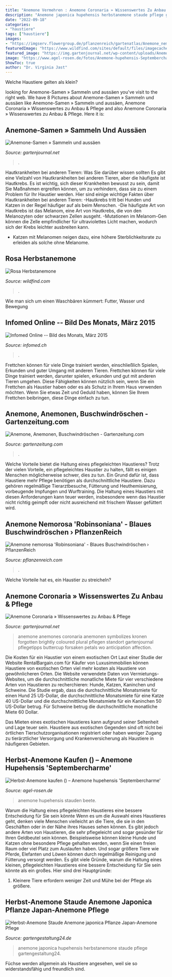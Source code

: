 ```yaml
---
title: "Anemone Vermehren : Anemone Coronaria » Wissenswertes Zu Anbau &amp; Pflege"
description: "Anemone japonica hupehensis herbstanemone staude pflege gartengestaltung24"
date: "2022-09-18"
categories:
- "haustiere"
tags: ["haustiere"]
images:
- "https://imgserv.flowergroup.de/pflanzenreich/gartenatlas/Anemone_nemorosa_Robinsoniana_Buschwindroeschen.jpg"
featuredImage: "https://www.wildfind.com/sites/default/files/imagecache/Vollansicht/03_pflanzenbilder/herbstanemone/wildfind_herbstanemone_p1090934.jpg"
featured_image: "https://img.gartenjournal.net/wp-content/uploads/Anemone-Pflege-1020x680.jpg"
image: "https://www.agel-rosen.de/fotos/Anemone-hupehensis-Septembercharme-Herbst-Anemone-81891.jpg?size=big&amp;width=1&amp;resize=500"
ShowToc: true
author: "Dr. Virginia Jast"
---
```



Welche Haustiere gelten als klein?

	

		
looking for Anemone-Samen » Sammeln und aussäen you've visit to the right web. We have 8 Pictures about Anemone-Samen » Sammeln und aussäen like Anemone-Samen » Sammeln und aussäen, Anemone Coronaria » Wissenswertes zu Anbau &amp; Pflege and also Anemone Coronaria » Wissenswertes zu Anbau &amp; Pflege. Here it is:
		
    
## Anemone-Samen » Sammeln Und Aussäen

<img loading=lazy src="http://www.gartenjournal.net/wp-content/uploads/Anemone-Samen.jpg" onerror="this.onerror=null;this.src='https://tse4.mm.bing.net/th?id=OIP.ghh6iuCNzzbd_qjhcqY_TwHaES&amp;pid=15.1';" alt="Anemone-Samen » Sammeln und aussäen">

_Source: gartenjournal.net_

>. 

	

Hautkrankheiten bei anderen Tieren: Was Sie darüber wissen sollten
Es gibt eine Vielzahl von Hautkrankheiten bei anderen Tieren, aber die häufigste ist Hautkrebs. Es ist wichtig, sich dieser Krankheiten bewusst zu sein, damit Sie Maßnahmen ergreifen können, um zu verhindern, dass sie zu einem Problem für Ihr Haustier werden. Hier sind einige wichtige Fakten über Hautkrankheiten bei anderen Tieren:
-Hautkrebs tritt bei Hunden und Katzen in der Regel häufiger auf als beim Menschen.
-Die häufigste Art von Hautkrebs ist das Melanom, eine Art von Hautkrebs, die von den Melanozyten oder schwarzen Zellen ausgeht.
-Mutationen im Melanom-Gen können die Zelle empfindlicher für ultraviolettes Licht machen, wodurch sich der Krebs leichter ausbreiten kann.
- Katzen mit Melanomen neigen dazu, eine höhere Sterblichkeitsrate zu erleiden als solche ohne Melanome.

    
## Rosa Herbstanemone

<img loading=lazy src="https://www.wildfind.com/sites/default/files/imagecache/Vollansicht/03_pflanzenbilder/herbstanemone/wildfind_herbstanemone_p1090934.jpg" onerror="this.onerror=null;this.src='https://tse1.mm.bing.net/th?id=OIP.80ZOoSsdxJONd2Wy6HhaqAHaFj&amp;pid=15.1';" alt="Rosa Herbstanemone">

_Source: wildfind.com_

>. 

	

Wie man sich um einen Waschbären kümmert: Futter, Wasser und Bewegung

    
## Infomed Online -- Bild Des Monats, März 2015

<img loading=lazy src="https://www.infomed.ch/images/pom/anemone_sylvestris.jpg" onerror="this.onerror=null;this.src='https://tse1.mm.bing.net/th?id=OIP.TMdRXVNmrp99mrgqMGannAHaFs&amp;pid=15.1';" alt="Infomed Online -- Bild des Monats, März 2015">

_Source: infomed.ch_

>. 

	

Frettchen können für viele Dinge trainiert werden, einschließlich Spielen, Erkunden und guter Umgang mit anderen Tieren.
Frettchen können für viele Dinge trainiert werden, darunter spielen, erkunden und gut mit anderen Tieren umgehen. Diese Fähigkeiten können nützlich sein, wenn Sie ein Frettchen als Haustier haben oder es als Schutz in Ihrem Haus verwenden möchten. Wenn Sie etwas Zeit und Geduld haben, können Sie Ihrem Frettchen beibringen, diese Dinge einfach zu tun.

    
## Anemone, Anemonen, Buschwindröschen - Gartenzeitung.com

<img loading=lazy src="https://www.gartenzeitung.com/wp-content/uploads/2009/05/anemone-in-rot.jpg" onerror="this.onerror=null;this.src='https://tse2.mm.bing.net/th?id=OIP.gIXoUmaKokDjBW8wFBx3UgHaNK&amp;pid=15.1';" alt="Anemone, Anemonen, Buschwindröschen - Gartenzeitung.com">

_Source: gartenzeitung.com_

>. 

	

Welche Vorteile bietet die Haltung eines pflegeleichten Haustieres?
Trotz der vielen Vorteile, ein pflegeleichtes Haustier zu halten, fällt es einigen Menschen möglicherweise schwer, dies zu tun. Ein Grund dafür ist, dass Haustiere mehr Pflege benötigen als durchschnittliche Haustiere. Dazu gehören regelmäßige Tierarztbesuche, Fütterung und Heuthemisierung, vorbeugende Impfungen und Wurftraining. Die Haltung eines Haustiers mit diesen Anforderungen kann teuer werden, insbesondere wenn das Haustier nicht richtig geimpft oder nicht ausreichend mit frischem Wasser gefüttert wird.

    
## Anemone Nemorosa &#039;Robinsoniana&#039; - Blaues Buschwindröschen › PflanzenReich

<img loading=lazy src="https://imgserv.flowergroup.de/pflanzenreich/gartenatlas/Anemone_nemorosa_Robinsoniana_Buschwindroeschen.jpg" onerror="this.onerror=null;this.src='https://tse2.mm.bing.net/th?id=OIP.DIj7Erd3xvhMtdihBFqOmAHaEx&amp;pid=15.1';" alt="Anemone nemorosa &#039;Robinsoniana&#039; - Blaues Buschwindröschen › PflanzenReich">

_Source: pflanzenreich.com_

>. 

	

Welche Vorteile hat es, ein Haustier zu streicheln?

    
## Anemone Coronaria » Wissenswertes Zu Anbau &amp; Pflege

<img loading=lazy src="https://img.gartenjournal.net/wp-content/uploads/Anemone-Pflege-1020x680.jpg" onerror="this.onerror=null;this.src='https://tse3.mm.bing.net/th?id=OIP.f_iZ55zfUuB-rlpu-3lNyAHaE8&amp;pid=15.1';" alt="Anemone Coronaria » Wissenswertes zu Anbau &amp; Pflege">

_Source: gartenjournal.net_

>anemone anemones coronaria anemonen symbolizes kronen forgotten brightly coloured plural pflegen standort gartenjournal pflegetipps buttercup forsaken petals wo anticipation affection. 

	

Die Kosten für ein Haustier von einem exotischen Ort
Laut einer Studie der Website RentalBargain.com für Käufer von Luxusimmobilien können Haustiere von exotischen Orten viel mehr kosten als Haustiere von gewöhnlicheren Orten.
Die Website verwendete Daten von Vermietungs-Websites, um die durchschnittliche monatliche Miete für vier verschiedene Arten von Haustieren zu recherchieren: Hunde, Katzen, Kaninchen und Schweine. Die Studie ergab, dass die durchschnittliche Monatsmiete für einen Hund 25 US-Dollar, die durchschnittliche Monatsmiete für eine Katze 40 US-Dollar und die durchschnittliche Monatsmiete für ein Kaninchen 50 US-Dollar betrug. Für Schweine betrug die durchschnittliche monatliche Miete 60 Dollar.

Das Mieten eines exotischen Haustieres kann aufgrund seiner Seltenheit und Lage teuer sein. Haustiere aus exotischen Gegenden sind oft nicht bei örtlichen Tierschutzorganisationen registriert oder haben weniger Zugang zu tierärztlicher Versorgung und Krankenversicherung als Haustiere in häufigeren Gebieten.

    
## Herbst-Anemone Kaufen () – Anemone Hupehensis &#039;Septembercharme&#039;

<img loading=lazy src="https://www.agel-rosen.de/fotos/Anemone-hupehensis-Septembercharme-Herbst-Anemone-81891.jpg?size=big&amp;width=1&amp;resize=500" onerror="this.onerror=null;this.src='https://tse2.mm.bing.net/th?id=OIP.gVPHmvmP0C0VtxbT7YHiAgAAAA&amp;pid=15.1';" alt="Herbst-Anemone kaufen () – Anemone hupehensis &#039;Septembercharme&#039;">

_Source: agel-rosen.de_

>anemone hupehensis stauden beete. 

	

Warum die Haltung eines pflegeleichten Haustieres eine bessere Entscheidung für Sie sein könnte
Wenn es um die Auswahl eines Haustieres geht, denken viele Menschen vielleicht an die Tiere, die sie in den Geschäften oder in der Nähe ihres Hauses sehen können. Es gibt jedoch andere Arten von Haustieren, die sehr pflegeleicht und sogar gesünder für Ihren Geldbeutel sein können. Beispielsweise können kleine Hunde und Katzen ohne besondere Pflege gehalten werden, wenn Sie einen freien Raum oder viel Platz zum Auslaufen haben. Und sogar größere Tiere wie Pferde, Elefanten und Löwen können durch regelmäßige Reinigung und Fütterung versorgt werden. Es gibt viele Gründe, warum die Haltung eines kleinen, pflegeleichten Haustieres eine bessere Entscheidung für Sie sein könnte als ein großes. Hier sind drei Hauptgründe:
1) Kleinere Tiere erfordern weniger Zeit und Mühe bei der Pflege als größere.

    
## Herbst-Anemone Staude Anemone Japonica Pflanze Japan-Anemone Pflege

<img loading=lazy src="http://www.gartengestaltung24.de/tl_files/gartengestaltung24/pflanzen/bluetenstauden-anemone-herbst/herbst-anemone-japonica-hupehensis-02.jpg" onerror="this.onerror=null;this.src='https://tse1.mm.bing.net/th?id=OIP.LykJ_dgT7y3K9ul1l0JPVQHaFj&amp;pid=15.1';" alt="Herbst-Anemone Staude Anemone japonica Pflanze Japan-Anemone Pflege">

_Source: gartengestaltung24.de_

>anemone japonica hupehensis herbstanemone staude pflege gartengestaltung24. 

	

Füchse werden allgemein als Haustiere angesehen, weil sie so widerstandsfähig und freundlich sind.

